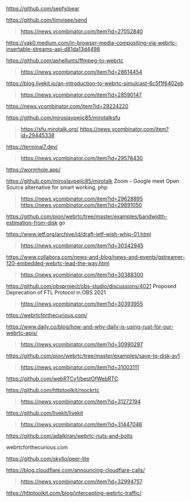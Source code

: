 https://github.com/sepfy/pear

https://github.com/timvisee/send
> https://news.ycombinator.com/item?id=27052840

https://yak0.medium.com/in-browser-media-compositing-via-webrtc-insertable-streams-api-d81da13d4498

https://github.com/ashellunts/ffmpeg-to-webrtc
> https://news.ycombinator.com/item?id=28614454

https://blog.livekit.io/an-introduction-to-webrtc-simulcast-6c5f1f6402eb
> https://news.ycombinator.com/item?id=28590147

https://news.ycombinator.com/item?id=29224220

https://github.com/miroslavpejic85/mirotalksfu
> https://sfu.mirotalk.org/
> https://news.ycombinator.com/item?id=29445338

https://terminal7.dev/
> https://news.ycombinator.com/item?id=29578430

https://wormhole.app/

https://github.com/miroslavpejic85/mirotalk Zoom – Google meet Open Source alternative for smart working, php
> https://news.ycombinator.com/item?id=29628895
> https://news.ycombinator.com/item?id=29891050

https://github.com/pion/webrtc/tree/master/examples/bandwidth-estimation-from-disk go

https://www.ietf.org/archive/id/draft-ietf-wish-whip-01.html
> https://news.ycombinator.com/item?id=30342945

https://www.collabora.com/news-and-blog/news-and-events/gstreamer-120-embedded-webrtc-lead-the-way.html
> https://news.ycombinator.com/item?id=30388300

https://github.com/obsproject/obs-studio/discussions/4021 Proposed Deprecation of FTL Protocol in OBS 2021
> https://news.ycombinator.com/item?id=30393955
 
https://webrtcforthecurious.com/

https://www.daily.co/blog/how-and-why-daily-is-using-rust-for-our-webrtc-apis/
> https://news.ycombinator.com/item?id=30990297

https://github.com/pion/webrtc/tree/master/examples/save-to-disk-av1
> https://news.ycombinator.com/item?id=31003111

https://github.com/webRTCv1/bestOfWebRTC

https://github.com/httptoolkit/mockrtc
> https://news.ycombinator.com/item?id=31272194

https://github.com/livekit/livekit
> https://news.ycombinator.com/item?id=31447046

https://github.com/adalkiran/webrtc-nuts-and-bolts

webrtcforthecurious.com

https://github.com/skyllo/peer-lite

https://blog.cloudflare.com/announcing-cloudflare-calls/
> https://news.ycombinator.com/item?id=32994757

https://httptoolkit.com/blog/intercepting-webrtc-traffic/

